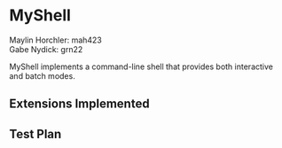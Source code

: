 # MyShell

Maylin Horchler: mah423\
Gabe Nydick: grn22

MyShell implements a command-line shell that provides both interactive and batch modes.

## Extensions Implemented

## Test Plan

